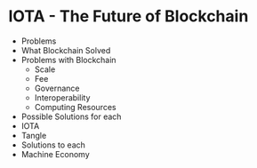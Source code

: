 # IOTA - The Future of Blockchain

- Problems 
- What Blockchain Solved
- Problems with Blockchain
	- Scale
	- Fee
	- Governance
	- Interoperability
	- Computing Resources
- Possible Solutions for each
- IOTA
- Tangle
- Solutions to each
- Machine Economy
